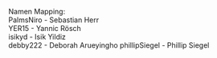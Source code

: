 Namen Mapping:  
PalmsNiro - Sebastian Herr  
YER15 - Yannic Rösch  
isikyd - Isik Yildiz  
debby222 - Deborah Arueyingho
phillipSiegel - Phillip Siegel
